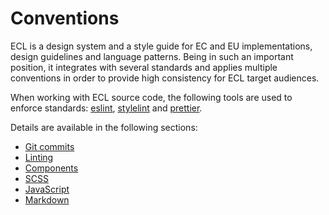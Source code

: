 # Conventions

ECL is a design system and a style guide for EC and EU implementations, design guidelines and language patterns. Being in such an important position, it integrates with several standards and applies multiple conventions in order to provide high consistency for ECL target audiences.

When working with ECL source code, the following tools are used to enforce standards: [eslint](https://eslint.org/), [stylelint](https://stylelint.io/) and [prettier](https://prettier.io/).

Details are available in the following sections:

- [Git commits](./git.md)
- [Linting](./linting.md)
- [Components](./components.md)
- [SCSS](./scss.md)
- [JavaScript](./javascript.md)
- [Markdown](./markdown.md)

